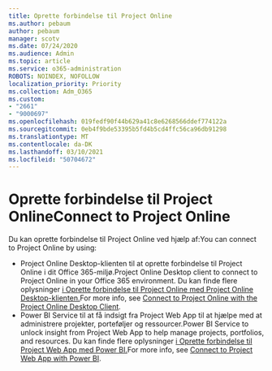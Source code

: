 ```yaml
---
title: Oprette forbindelse til Project Online
ms.author: pebaum
author: pebaum
manager: scotv
ms.date: 07/24/2020
ms.audience: Admin
ms.topic: article
ms.service: o365-administration
ROBOTS: NOINDEX, NOFOLLOW
localization_priority: Priority
ms.collection: Adm_O365
ms.custom:
- "2661"
- "9000697"
ms.openlocfilehash: 019fedf90f44b629a41c8e6268566ddef774122a
ms.sourcegitcommit: 0eb4f9bde53395b5fd4b5cd4ffc56ca96db91298
ms.translationtype: MT
ms.contentlocale: da-DK
ms.lasthandoff: 03/10/2021
ms.locfileid: "50704672"
---
```

# <a name="connect-to-project-online"></a><span data-ttu-id="e939e-102">Oprette forbindelse til Project Online</span><span class="sxs-lookup"><span data-stu-id="e939e-102">Connect to Project Online</span></span>

<span data-ttu-id="e939e-103">Du kan oprette forbindelse til Project Online ved hjælp af:</span><span class="sxs-lookup"><span data-stu-id="e939e-103">You can connect to Project Online by using:</span></span>

- <span data-ttu-id="e939e-104">Project Online Desktop-klienten til at oprette forbindelse til Project Online i dit Office 365-miljø.</span><span class="sxs-lookup"><span data-stu-id="e939e-104">Project Online Desktop client to connect to Project Online in your Office 365 environment.</span></span> <span data-ttu-id="e939e-105">Du kan finde flere oplysninger [i Oprette forbindelse til Project Online med Project Online Desktop-klienten.](https://docs.microsoft.com/projectonline/connect-to-project-online-with-the-project-online-desktop-client)</span><span class="sxs-lookup"><span data-stu-id="e939e-105">For more info, see [Connect to Project Online with the Project Online Desktop Client](https://docs.microsoft.com/projectonline/connect-to-project-online-with-the-project-online-desktop-client).</span></span>  
- <span data-ttu-id="e939e-106">Power BI Service til at få indsigt fra Project Web App til at hjælpe med at administrere projekter, porteføljer og ressourcer.</span><span class="sxs-lookup"><span data-stu-id="e939e-106">Power BI Service to unlock insight from Project Web App to help manage projects, portfolios, and resources.</span></span> <span data-ttu-id="e939e-107">Du kan finde flere oplysninger [i Oprette forbindelse til Project Web App med Power BI.](https://docs.microsoft.com/power-bi/connect-data/service-connect-to-project-online)</span><span class="sxs-lookup"><span data-stu-id="e939e-107">For more info, see [Connect to Project Web App with Power BI](https://docs.microsoft.com/power-bi/connect-data/service-connect-to-project-online).</span></span>  